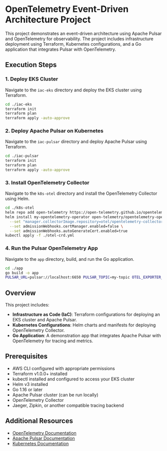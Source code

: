 # OpenTelemetry Event-Driven Architecture Project

This project demonstrates an event-driven architecture using Apache Pulsar and OpenTelemetry for observability. The project includes infrastructure deployment using Terraform, Kubernetes configurations, and a Go application that integrates Pulsar with OpenTelemetry.

## Execution Steps

### 1. Deploy EKS Cluster

Navigate to the `iac-eks` directory and deploy the EKS cluster using Terraform.

```bash
cd ./iac-eks
terraform init
terraform plan
terraform apply -auto-approve
```

### 2. Deploy Apache Pulsar on Kubernetes

Navigate to the `iac-pulsar` directory and deploy Apache Pulsar using Terraform.

```bash
cd ./iac-pulsar
terraform init
terraform plan
terraform apply -auto-approve
```

### 3. Install OpenTelemetry Collector

Navigate to the `k8s-otel` directory and install the OpenTelemetry Collector using Helm.

```bash
cd ./k8s-otel
helm repo add open-telemetry https://open-telemetry.github.io/opentelemetry-helm-charts
helm install my-opentelemetry-operator open-telemetry/opentelemetry-operator \
  --set "manager.collectorImage.repository=otel/opentelemetry-collector-k8s" \
  --set admissionWebhooks.certManager.enabled=false \
  --set admissionWebhooks.autoGenerateCert.enabled=true
kubectl apply -f ./otel-crd.yml
```

### 4. Run the Pulsar OpenTelemetry App

Navigate to the `app` directory, build, and run the Go application.

```bash
cd ./app
go build -o app
PULSAR_URL=pulsar://localhost:6650 PULSAR_TOPIC=my-topic OTEL_EXPORTER_OTLP_ENDPOINT=localhost:4317 ./app
```

## Overview

This project includes:

- **Infrastructure as Code (IaC)**: Terraform configurations for deploying an EKS cluster and Apache Pulsar.
- **Kubernetes Configurations**: Helm charts and manifests for deploying OpenTelemetry Collector.
- **Go Application**: A demonstration app that integrates Apache Pulsar with OpenTelemetry for tracing and metrics.

## Prerequisites

- AWS CLI configured with appropriate permissions
- Terraform v1.0.0+ installed
- kubectl installed and configured to access your EKS cluster
- Helm v3 installed
- Go 1.16 or later
- Apache Pulsar cluster (can be run locally)
- OpenTelemetry Collector
- Jaeger, Zipkin, or another compatible tracing backend

## Additional Resources

- [OpenTelemetry Documentation](https://opentelemetry.io/docs/)
- [Apache Pulsar Documentation](https://pulsar.apache.org/docs/en/next/)
- [Kubernetes Documentation](https://kubernetes.io/docs/)
